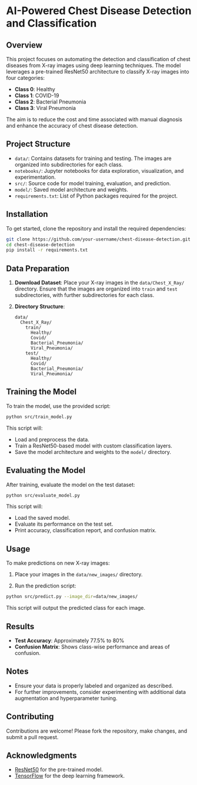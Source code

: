 # AI-Powered Chest Disease Detection and Classification

## Overview

This project focuses on automating the detection and classification of chest diseases from X-ray images using deep learning techniques. The model leverages a pre-trained ResNet50 architecture to classify X-ray images into four categories:
- **Class 0**: Healthy
- **Class 1**: COVID-19
- **Class 2**: Bacterial Pneumonia
- **Class 3**: Viral Pneumonia

The aim is to reduce the cost and time associated with manual diagnosis and enhance the accuracy of chest disease detection.

## Project Structure

- `data/`: Contains datasets for training and testing. The images are organized into subdirectories for each class.
- `notebooks/`: Jupyter notebooks for data exploration, visualization, and experimentation.
- `src/`: Source code for model training, evaluation, and prediction.
- `model/`: Saved model architecture and weights.
- `requirements.txt`: List of Python packages required for the project.

## Installation

To get started, clone the repository and install the required dependencies:

```bash
git clone https://github.com/your-username/chest-disease-detection.git
cd chest-disease-detection
pip install -r requirements.txt
```

## Data Preparation

1. **Download Dataset**: Place your X-ray images in the `data/Chest_X_Ray/` directory. Ensure that the images are organized into `train` and `test` subdirectories, with further subdirectories for each class.

2. **Directory Structure**:
   ```
   data/
     Chest_X_Ray/
       train/
         Healthy/
         Covid/
         Bacterial_Pneumonia/
         Viral_Pneumonia/
       test/
         Healthy/
         Covid/
         Bacterial_Pneumonia/
         Viral_Pneumonia/
   ```

## Training the Model

To train the model, use the provided script:

```bash
python src/train_model.py
```

This script will:
- Load and preprocess the data.
- Train a ResNet50-based model with custom classification layers.
- Save the model architecture and weights to the `model/` directory.

## Evaluating the Model

After training, evaluate the model on the test dataset:

```bash
python src/evaluate_model.py
```

This script will:
- Load the saved model.
- Evaluate its performance on the test set.
- Print accuracy, classification report, and confusion matrix.

## Usage

To make predictions on new X-ray images:

1. Place your images in the `data/new_images/` directory.

2. Run the prediction script:

```bash
python src/predict.py --image_dir=data/new_images/
```

This script will output the predicted class for each image.

## Results

- **Test Accuracy**: Approximately 77.5% to 80%
- **Confusion Matrix**: Shows class-wise performance and areas of confusion.

## Notes

- Ensure your data is properly labeled and organized as described.
- For further improvements, consider experimenting with additional data augmentation and hyperparameter tuning.

## Contributing

Contributions are welcome! Please fork the repository, make changes, and submit a pull request.

## Acknowledgments

- [ResNet50](https://arxiv.org/abs/1512.03385) for the pre-trained model.
- [TensorFlow](https://www.tensorflow.org/) for the deep learning framework.
